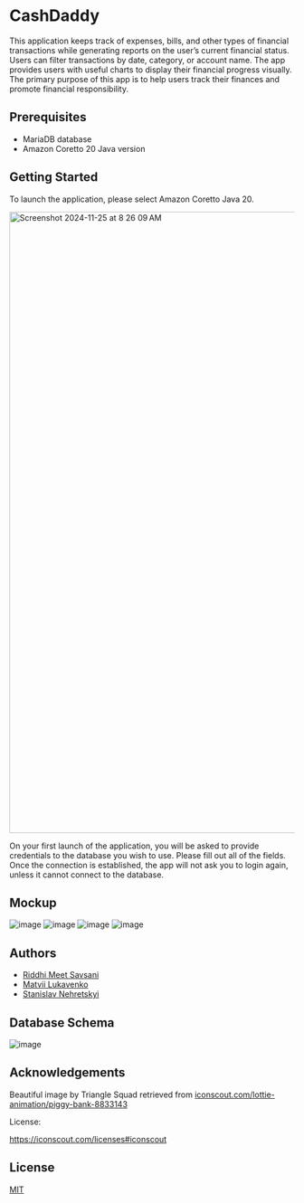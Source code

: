 
# CashDaddy

This application keeps track of expenses, bills, and other types of financial transactions while generating reports on the user’s current financial status. Users can filter transactions by date, category, or account name. The app provides users with useful charts to display their financial progress visually. The primary purpose of this app is to help users track their finances and promote financial responsibility.


## Prerequisites
- MariaDB database
- Amazon Coretto 20 Java version

## Getting Started
To launch the application, please select Amazon Coretto Java 20.

<img width="1099" alt="Screenshot 2024-11-25 at 8 26 09 AM" src="https://github.com/user-attachments/assets/c99a21ae-1c4b-4b4e-b781-542d1fae22b7">

On your first launch of the application, you will be asked to provide credentials to the database you wish to use. Please fill out all of the fields. Once the connection is established, the app will not ask you to login again, unless it cannot connect to the database.

## Mockup
![image](https://github.com/user-attachments/assets/9a7e3d11-92ac-4fb3-940c-2537b2fa5fcd)
![image](https://github.com/user-attachments/assets/1fe6c246-9f7a-44df-a1dd-aab29b341b01)
![image](https://github.com/user-attachments/assets/9c3aed21-cda1-4a6b-afe9-023e02c7e01c)
![image](https://github.com/user-attachments/assets/5f55e99e-c91a-46be-a244-09e35b4b5136)




## Authors

- [Riddhi Meet Savsani](https://github.com/RiddhiMeetSavsani)
- [Matvii Lukavenko](https://github.com/MatviiLukavenko)
- [Stanislav Nehretskyi](https://github.com/snehretskyi)

## Database Schema
![image](https://github.com/user-attachments/assets/f46ee13c-70ec-4bb6-811a-03894384eb33)

  
## Acknowledgements

Beautiful image by Triangle Squad retrieved from [iconscout.com/lottie-animation/piggy-bank-8833143](https://iconscout.com/lottie-animation/piggy-bank-8833143)

License:

https://iconscout.com/licenses#iconscout

## License

[MIT](https://choosealicense.com/licenses/mit/)


